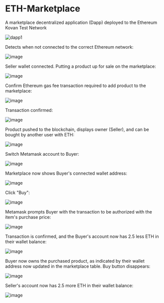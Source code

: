 # ETH-Marketplace
A marketplace decentralized application (Dapp) deployed to the Ethereum Kovan Test Network

![dapp1](https://user-images.githubusercontent.com/50316657/133357709-d6d2954e-c137-474b-baeb-fddb73611779.png)

Detects when not connected to the correct Ethereum network:

![image](https://user-images.githubusercontent.com/50316657/133358019-d68ed37c-a03e-4a2e-aa4d-f5213e1ab57c.png)

Seller wallet connected. Putting a product up for sale on the marketplace:

![image](https://user-images.githubusercontent.com/50316657/133358201-a9554f1e-489a-47c3-a11d-4aeefdfd3110.png)

Confirm Ethereum gas fee transaction required to add product to the marketplace:

![image](https://user-images.githubusercontent.com/50316657/133358281-8120c83a-91b5-461a-bab9-b6385e00f6cc.png)

Transaction confirmed:

![image](https://user-images.githubusercontent.com/50316657/133358339-f3aaf5b9-5a8b-42dd-b6c0-2290b793a71b.png)

Product pushed to the blockchain, displays owner (Seller), and can be bought by another user with ETH:

![image](https://user-images.githubusercontent.com/50316657/133358406-8db90fc3-00fd-4dca-b7bc-d4a90a93ecb5.png)

Switch Metamask account to Buyer:

![image](https://user-images.githubusercontent.com/50316657/133358465-a75c0d53-8860-4f06-b185-88a5679926c8.png)

Marketplace now shows Buyer's connected wallet address:

![image](https://user-images.githubusercontent.com/50316657/133358658-f591c39b-88a7-4dea-8a13-8e1b20280327.png)

Click "Buy":

![image](https://user-images.githubusercontent.com/50316657/133358514-06bdba29-ebe3-486f-9dfd-8b0e0350c7ac.png)

Metamask prompts Buyer with the transaction to be authorized with the item's purchase price:

![image](https://user-images.githubusercontent.com/50316657/133358780-2208e188-5780-4c6f-b2f5-0ca85f3e6a94.png)

Transaction is confirmed, and the Buyer's account now has 2.5 less ETH in their wallet balance:

![image](https://user-images.githubusercontent.com/50316657/133358858-e24ba740-45c0-405f-86b1-f98b4079d51d.png)

Buyer now owns the purchased product, as indicated by their wallet address now updated in the marketplace table. Buy button disappears:

![image](https://user-images.githubusercontent.com/50316657/133358972-33c6a13e-c329-4ef1-93cf-86cfdbc15b5c.png)

Seller's account now has 2.5 more ETH in their wallet balance:

![image](https://user-images.githubusercontent.com/50316657/133359182-54df4e3a-4cff-4a31-9203-09ef22c4e743.png)


